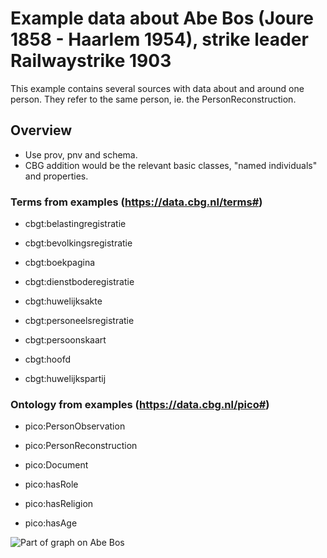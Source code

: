# Example data about Abe Bos (Joure 1858 - Haarlem 1954), strike leader Railwaystrike 1903

This example contains several sources with data about and around one person. They refer to the same person, ie. the PersonReconstruction.

## Overview
* Use prov, pnv and schema.
* CBG addition would be the relevant basic classes, "named individuals" and properties. 

### Terms from examples (https://data.cbg.nl/terms#)

- cbgt:belastingregistratie
- cbgt:bevolkingsregistratie
- cbgt:boekpagina
- cbgt:dienstboderegistratie
- cbgt:huwelijksakte
- cbgt:personeelsregistratie
- cbgt:persoonskaart

- cbgt:hoofd
- cbgt:huwelijkspartij

### Ontology from examples (https://data.cbg.nl/pico#)

- pico:PersonObservation
- pico:PersonReconstruction
- pico:Document

- pico:hasRole
- pico:hasReligion
- pico:hasAge



![Part of graph on Abe Bos](https://github.com/CBG-nl/A2A-LD/blob/main/examples/abe-bos/abe-bos.png?raw=true)
